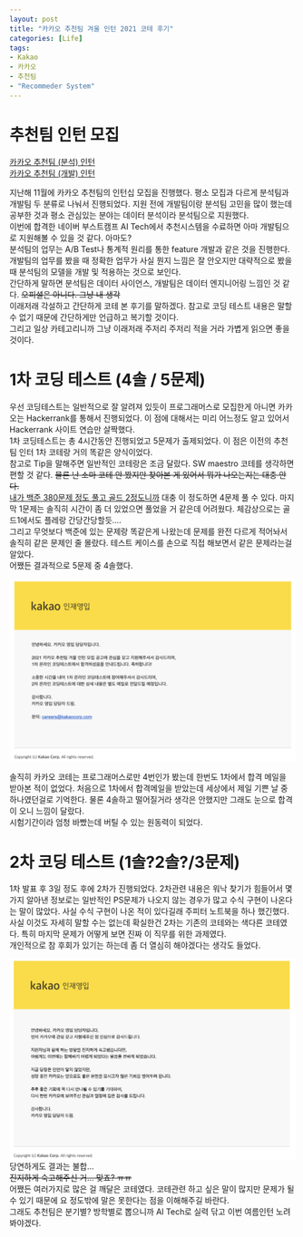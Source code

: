 ```yaml
---
layout: post
title: "카카오 추천팀 겨울 인턴 2021 코테 후기"
categories: [Life]
tags:
- Kakao
- 카카오
- 추천팀
- "Recommeder System"
---
```


<style>
img {
  width:600px;
  display:block;
  margin:0px auto;
}
</style>

# 추천팀 인턴 모집
[카카오 추천팀 (분석) 인턴](https://careers.kakao.com/jobs/P-12262)  
[카카오 추천팀 (개발) 인턴](https://careers.kakao.com/jobs/P-12261)  

지난해 11월에 카카오 추천팀의 인턴십 모집을 진행했다. 평소 모집과 다르게 분석팀과 개발팀 두 분류로 나눠서 진행되었다. 지원 전에 개발팀이랑 분석팀 고민을 많이 했는데 공부한 것과 평소 관심있는 분야는 데이터 분석이라 분석팀으로 지원했다.  
이번에 합격한 네이버 부스트캠프 AI Tech에서 추천시스템을 수료하면 아마 개발팀으로 지원해볼 수 있을 것 같다. 아마도?  
분석팀의 업무는 A/B Test나 통계적 원리를 통한 feature 개발과 같은 것을 진행한다. 개발팀의 업무를 봤을 때 정확한 업무가 사실 뭔지 느낌은 잘 안오지만 대략적으로 봤을 때 분석팀의 모델을 개발 및 적용하는 것으로 보인다.  
간단하게 말하면 분석팀은 데이터 사이언스, 개발팀은 데이터 엔지니어링 느낌인 것 같다. ~~오피셜은 아니다. 그냥 내 생각~~  
이래저래 각설하고 간단하게 코테 본 후기를 말하겠다. 참고로 코딩 테스트 내용은 말할 수 없기 때문에 간단하게만 언급하고 복기할 것이다.  
그리고 일상 카테고리니까 그냥 이래저래 주저리 주저리 적을 거라 가볍게 읽으면 좋을 것이다.

# 1차 코딩 테스트 (4솔 / 5문제)
우선 코딩테스트는 일반적으로 잘 알려져 있듯이 프로그래머스로 모집한게 아니면 카카오는 Hackerrank를 통해서 진행되었다. 이 점에 대해서는 미리 어느정도 알고 있어서 Hackerrank 사이트 연습만 살짝했다.  
1차 코딩테스트는 총 4시간동안 진행되었고 5문제가 출제되었다. 이 점은 이전의 추천팀 인터 1차 코테랑 거의 똑같은 양식이었다.  
참고로 Tip을 말해주면 일반적인 코테랑은 조금 달랐다. SW maestro 코테를 생각하면 편할 것 같다. ~~물론 난 소마 코테 안 봤지만 찾아본 게 있어서 뭐가 나오는지는 대충 안다.~~  
[내가 백준 380문제 정도 풀고 골드 2정도니까](https://www.acmicpc.net/user/kbp0237) 대충 이 정도하면 4문제 풀 수 있다. 마지막 1문제는 솔직히 시간이 좀 더 있었으면 풀었을 거 같은데 어려웠다. 체감상으로는 골드1에서도 플레랑 간당간당할듯....  
그리고 무엇보다 백준에 있는 문제랑 똑같은게 나왔는데 문제를 완전 다르게 적어놔서 솔직히 같은 문제인 줄 몰랐다. 테스트 케이스를 손으로 직접 해보면서 같은 문제라는걸 알았다.  
어쨌든 결과적으로 5문제 중 4솔했다.  

![](/image/Life/rec1_pass_2021.png)  
솔직히 카카오 코테는 프로그래머스로만 4번인가 봤는데 한번도 1차에서 합격 메일을 받아본 적이 없었다. 처음으로 1차에서 합격메일을 받았는데 세상에서 제일 기쁜 날 중 하나였던걸로 기억한다.  물론 4솔하고 떨어질거라 생각은 안했지만 그래도 눈으로 합격이 오니 느낌이 달랐다.  
시험기간이라 엄청 바빴는데 버틸 수 있는 원동력이 되었다.  

# 2차 코딩 테스트 (1솔?2솔?/3문제)
1차 발표 후 3일 정도 후에 2차가 진행되었다. 2차관련 내용은 워낙 찾기가 힘들어서 몇가지 알아낸 정보로는 일반적인 PS문제가 나오지 않는 경우가 많고 수식 구현이 나온다는 말이 많았다. 사실 수식 구현이 나온 적이 있다길래 주피터 노트북을 하나 했긴했다.  
사실 이것도 자세히 말할 수는 없는데 확실한건 2차는 기존의 코테와는 색다른 코테였다. 특히 마지막 문제가 어떻게 보면 진짜 이 직무를 위한 과제였다.  
개인적으로 참 후회가 있기는 하는데 좀 더 열심히 해야겠다는 생각도 들었다.  

![](/image/Life/rec2_fail_2021.png)
당연하게도 결과는 불합...  
~~진지하게 숙고해주신 거... 맞죠? ㅠㅠ~~  
어쨌든 여러가지로 많은 걸 깨달은 코테였다. 코테관련 하고 싶은 말이 많지만 문제가 될 수 있기 때문에 요 정도밖에 말은 못한다는 점을 이해해주길 바란다.  
그래도 추천팀은 분기별? 방학별로 뽑으니까 AI Tech로 실력 닦고 이번 여름인턴 노려봐야겠다.